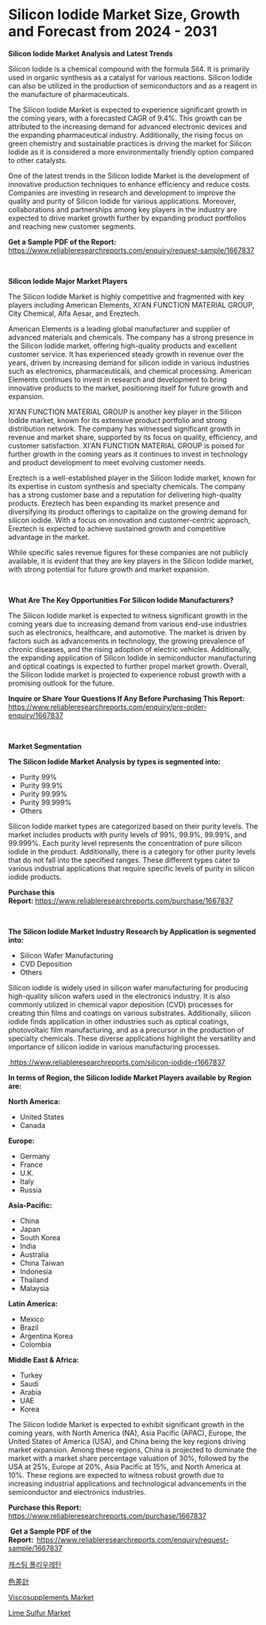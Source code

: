 <p><h1>Silicon Iodide Market Size, Growth and Forecast from 2024 - 2031</h1></p><p><strong>Silicon Iodide Market Analysis and Latest Trends</strong></p>
<p><p>Silicon Iodide is a chemical compound with the formula SiI4. It is primarily used in organic synthesis as a catalyst for various reactions. Silicon Iodide can also be utilized in the production of semiconductors and as a reagent in the manufacture of pharmaceuticals.</p><p>The Silicon Iodide Market is expected to experience significant growth in the coming years, with a forecasted CAGR of 9.4%. This growth can be attributed to the increasing demand for advanced electronic devices and the expanding pharmaceutical industry. Additionally, the rising focus on green chemistry and sustainable practices is driving the market for Silicon Iodide as it is considered a more environmentally friendly option compared to other catalysts.</p><p>One of the latest trends in the Silicon Iodide Market is the development of innovative production techniques to enhance efficiency and reduce costs. Companies are investing in research and development to improve the quality and purity of Silicon Iodide for various applications. Moreover, collaborations and partnerships among key players in the industry are expected to drive market growth further by expanding product portfolios and reaching new customer segments.</p></p>
<p><strong>Get a Sample PDF of the Report:&nbsp;</strong> <a href="https://www.reliableresearchreports.com/enquiry/request-sample/1667837">https://www.reliableresearchreports.com/enquiry/request-sample/1667837</a></p>
<p>&nbsp;</p>
<p><strong>Silicon Iodide Major Market Players</strong></p>
<p><p>The Silicon Iodide Market is highly competitive and fragmented with key players including American Elements, XI'AN FUNCTION MATERIAL GROUP, City Chemical, Alfa Aesar, and Ereztech. </p><p>American Elements is a leading global manufacturer and supplier of advanced materials and chemicals. The company has a strong presence in the Silicon Iodide market, offering high-quality products and excellent customer service. It has experienced steady growth in revenue over the years, driven by increasing demand for silicon iodide in various industries such as electronics, pharmaceuticals, and chemical processing. American Elements continues to invest in research and development to bring innovative products to the market, positioning itself for future growth and expansion.</p><p>XI'AN FUNCTION MATERIAL GROUP is another key player in the Silicon Iodide market, known for its extensive product portfolio and strong distribution network. The company has witnessed significant growth in revenue and market share, supported by its focus on quality, efficiency, and customer satisfaction. XI'AN FUNCTION MATERIAL GROUP is poised for further growth in the coming years as it continues to invest in technology and product development to meet evolving customer needs.</p><p>Ereztech is a well-established player in the Silicon Iodide market, known for its expertise in custom synthesis and specialty chemicals. The company has a strong customer base and a reputation for delivering high-quality products. Ereztech has been expanding its market presence and diversifying its product offerings to capitalize on the growing demand for silicon iodide. With a focus on innovation and customer-centric approach, Ereztech is expected to achieve sustained growth and competitive advantage in the market.</p><p>While specific sales revenue figures for these companies are not publicly available, it is evident that they are key players in the Silicon Iodide market, with strong potential for future growth and market expansion.</p></p>
<p>&nbsp;</p>
<p><strong>What Are The Key Opportunities For Silicon Iodide Manufacturers?</strong></p>
<p><p>The Silicon Iodide market is expected to witness significant growth in the coming years due to increasing demand from various end-use industries such as electronics, healthcare, and automotive. The market is driven by factors such as advancements in technology, the growing prevalence of chronic diseases, and the rising adoption of electric vehicles. Additionally, the expanding application of Silicon Iodide in semiconductor manufacturing and optical coatings is expected to further propel market growth. Overall, the Silicon Iodide market is projected to experience robust growth with a promising outlook for the future.</p></p>
<p><strong>Inquire or Share Your Questions If Any Before Purchasing This Report:</strong> <a href="https://www.reliableresearchreports.com/enquiry/pre-order-enquiry/1667837">https://www.reliableresearchreports.com/enquiry/pre-order-enquiry/1667837</a></p>
<p>&nbsp;</p>
<p><strong>Market Segmentation</strong></p>
<p><strong>The Silicon Iodide Market Analysis by types is segmented into:</strong></p>
<p><ul><li>Purity 99%</li><li>Purity 99.9%</li><li>Purity 99.99%</li><li>Purity 99.999%</li><li>Others</li></ul></p>
<p><p>Silicon Iodide market types are categorized based on their purity levels. The market includes products with purity levels of 99%, 99.9%, 99.99%, and 99.999%. Each purity level represents the concentration of pure silicon iodide in the product. Additionally, there is a category for other purity levels that do not fall into the specified ranges. These different types cater to various industrial applications that require specific levels of purity in silicon iodide products.</p></p>
<p><strong>Purchase this Report:&nbsp;</strong><a href="https://www.reliableresearchreports.com/purchase/1667837">https://www.reliableresearchreports.com/purchase/1667837</a></p>
<p>&nbsp;</p>
<p><strong>The Silicon Iodide Market Industry Research by Application is segmented into:</strong></p>
<p><ul><li>Silicon Wafer Manufacturing</li><li>CVD Deposition</li><li>Others</li></ul></p>
<p><p>Silicon iodide is widely used in silicon wafer manufacturing for producing high-quality silicon wafers used in the electronics industry. It is also commonly utilized in chemical vapor deposition (CVD) processes for creating thin films and coatings on various substrates. Additionally, silicon iodide finds application in other industries such as optical coatings, photovoltaic film manufacturing, and as a precursor in the production of specialty chemicals. These diverse applications highlight the versatility and importance of silicon iodide in various manufacturing processes.</p></p>
<p><a href="https://www.reliableresearchreports.com/silicon-iodide-r1667837">&nbsp;https://www.reliableresearchreports.com/silicon-iodide-r1667837</a></p>
<p><strong>In terms of Region, the Silicon Iodide Market Players available by Region are:</strong></p>
<p>
    <p> <strong> North America: </strong>
        <ul>
            <li>United States</li>
            <li>Canada</li>
        </ul>
        </p> 
    <p> <strong> Europe: </strong>
        <ul>
            <li>Germany</li>
            <li>France</li>
            <li>U.K.</li>
            <li>Italy</li>
            <li>Russia</li>
        </ul>
        </p> 
    <p> <strong> Asia-Pacific: </strong>
        <ul>
            <li>China</li>
            <li>Japan</li>
            <li>South Korea</li>
            <li>India</li>
            <li>Australia</li>
            <li>China Taiwan</li>
            <li>Indonesia</li>
            <li>Thailand</li>
            <li>Malaysia</li>
        </ul>
        </p> 
    <p> <strong> Latin America: </strong>
        <ul>
            <li>Mexico</li>
            <li>Brazil</li>
            <li>Argentina Korea</li>
            <li>Colombia</li>
        </ul>
        </p> 
    <p> <strong> Middle East & Africa: </strong>
        <ul>
            <li>Turkey</li>
            <li>Saudi</li>
            <li>Arabia</li>
            <li>UAE</li>
            <li>Korea</li>
        </ul>
    </p>
    </p>
<p><p>The Silicon Iodide Market is expected to exhibit significant growth in the coming years, with North America (NA), Asia Pacific (APAC), Europe, the United States of America (USA), and China being the key regions driving market expansion. Among these regions, China is projected to dominate the market with a market share percentage valuation of 30%, followed by the USA at 25%, Europe at 20%, Asia Pacific at 15%, and North America at 10%. These regions are expected to witness robust growth due to increasing industrial applications and technological advancements in the semiconductor and electronics industries.</p></p>
<p><strong>Purchase this Report: </strong><a href="https://www.reliableresearchreports.com/purchase/1667837">https://www.reliableresearchreports.com/purchase/1667837</a></p>
<p>&nbsp;<strong>Get a Sample PDF of the Report:&nbsp;&nbsp;</strong><a href="https://www.reliableresearchreports.com/enquiry/request-sample/1667837">https://www.reliableresearchreports.com/enquiry/request-sample/1667837</a></p>
<p><strong></strong></p>
<p><p><a href="https://github.com/rick7624/Market-Research-Report-List-1/blob/main/801361552639.md">캐스팅 폴리우레탄</a></p><p><a href="https://github.com/AdellaPrice2023/Market-Research-Report-List-1/blob/main/731549255004.md">色差計</a></p><p><a href="https://www.linkedin.com/pulse/viscosupplements-market-size-outlook-forecast-2024-2031-hamp-shire-qtfec?trackingId=6oB33hc%2FnAArnjl%2FHh7ubA%3D%3D">Viscosupplements Market</a></p><p><a href="https://www.linkedin.com/pulse/decoding-lime-sulfur-market-deep-dive-latest-trends-segmentation-84wmf?trackingId=PhTLOuidns6P0J%2B7QnwHUg%3D%3D">Lime Sulfur Market</a></p></p>